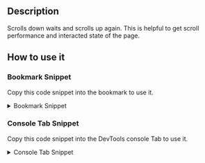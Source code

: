 ## Description

Scrolls down waits and scrolls up again.
This is helpful to get scroll performance and interacted state of the page.

## How to use it

<!-- START-HOW_TO[] -->




### Bookmark Snippet

Copy this code snippet into the bookmark to use it.



<details>

<summary>Bookmark Snippet</summary>


```javascript

javascript:(() => {var scrollHeight = document.documentElement.scrollHeight;
window.scroll({
    top: scrollHeight,
    behavior: 'smooth'
});
// wait for a second, then scroll back up
setTimeout(function () { return window.scroll({
    top: 0,
    behavior: 'smooth'
}); }, 3000);
console.log('scroll done!');
)()
``` 




</details>




### Console Tab Snippet

Copy this code snippet into the DevTools console Tab to use it.



<details>

<summary>Console Tab Snippet</summary>


```javascript

var scrollHeight = document.documentElement.scrollHeight;
window.scroll({
    top: scrollHeight,
    behavior: 'smooth'
});
// wait for a second, then scroll back up
setTimeout(function () { return window.scroll({
    top: 0,
    behavior: 'smooth'
}); }, 3000);
console.log('scroll done!');

``` 




</details>




<!-- END-HOW_TO -->













